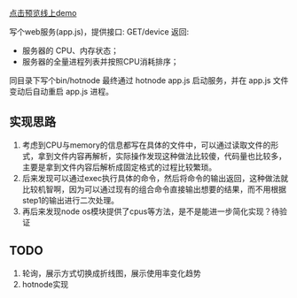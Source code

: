[点击预览线上demo](http://47.104.243.61:2334/index.html)

写个web服务(app.js)，提供接口: GET/device
返回:
* 服务器的 CPU、内存状态；
* 服务器的全量进程列表并按照CPU消耗排序；

同目录下写个bin/hotnode 最终通过 hotnode app.js 启动服务，并在 app.js 文件变动后自动重启 app.js 进程。

## 实现思路
1. 考虑到CPU与memory的信息都写在具体的文件中，可以通过读取文件的形式，拿到文件内容再解析，实际操作发现这种做法比较傻，代码量也比较多，主要是拿到文件内容后解析成固定格式的过程比较繁琐。
2. 后来发现可以通过exec执行具体的命令，然后将命令的输出返回，这种做法就比较机智啊，因为可以通过现有的组合命令直接输出想要的结果，而不用根据step1的输出进行二次处理。
3. 再后来发现node os模块提供了cpus等方法，是不是能进一步简化实现？待验证

## TODO
1. 轮询，展示方式切换成折线图，展示使用率变化趋势
2. hotnode实现